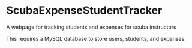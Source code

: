 # ScubaExpenseStudentTracker
A webpage for tracking students and expenses for scuba instructors

This requires a MySQL database to store users, students, and expenses.
